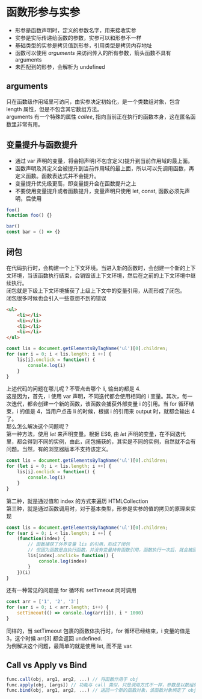 # 函数形参与实参
* 形参是函数声明时，定义的参数名字，用来接收实参
* 实参是实际传递给函数的参数，实参可以和形参不一样
* 基础类型的实参是拷贝值到形参，引用类型是拷贝内存地址
* 函数可以使用 *arguments* 来访问传入的所有参数，箭头函数不具有 arguments
* 未匹配到的形参，会解析为 undefined

## arguments
只在函数级作用域里可访问，由实参决定初始化，是一个类数组对象，包含 length 属性，但是不包含其它数组方法。  
arguments 有一个特殊的属性 *callee*, 指向当前正在执行的函数本身，这在匿名函数里非常有用。  

## 变量提升与函数提升
* 通过 var 声明的变量，将会把声明(不包含定义)提升到当前作用域的最上面。  
* 函数声明及其定义会被提升到当前作用域的最上面，所以可以先调用函数，再定义函数。函数表达式并不会提升。
* 变量提升优先级更高，即变量提升会在函数提升之上
* 不要使用变量提升或者函数提升，变量声明只使用 let, const, 函数必须先声明，后使用
```js
foo()
function foo() {}

bar()
const bar = () => {}
```

## 闭包
在代码执行时，会构建一个上下文环境。当进入新的函数时，会创建一个新的上下文环境，当该函数执行结束，会销毁该上下文环境，然后在之前的上下文环境中继续执行。  
闭包就是下级上下文环境捕获了上级上下文中的变量引用，从而形成了闭包。  
闭包很多时候也会引入一些意想不到的错误
```html
<ul>
    <li></li>
    <li></li>
    <li></li>
    <li></li>
</ul>
```
```js
const lis = document.getElementsByTagName('ul')[0].children;
for (var i = 0; i < lis.length; i ++) {
    lis[i].onclick = function() {
        console.log(i)
    }
}
```
上述代码的问题在哪儿呢？不管点击哪个 li, 输出的都是 4.   
这是因为，首先，i 使用 var 声明，不同迭代都会使用相同的 i 变量。其次，每一次迭代，都会创建一个新的函数，该函数会捕获外部变量 i 的引用。当 for 循环结束，i 的值是 4，当用户点击 li 的时候，根据 i 的引用来 output 时，就都会输出 4 了。  
那么怎么解决这个问题呢？  
第一种方法，使用 *let* 来声明变量。根据 ES6, 由 *let* 声明的变量，在不同迭代里，都会得到不同的实例，由此，闭包捕获的，其实是不同的实例，自然就不会有问题。当然，有的浏览器版本不支持该定义。  
```js
const lis = document.getElementsByTagName('ul')[0].children;
for (let i = 0; i < lis.length; i ++) {
    lis[i].onclick = function() {
        console.log(i)
    }
}
```
第二种，就是通过值和 index 的方式来遍历 HTMLCollection  
第三种，就是通过函数调用时，对于基本类型，形参是实参的值的拷贝的原理来实现
```js
const lis = document.getElementsByTagName('ul')[0].children;
for (var i = 0; i < lis.length; i ++) {
    (function(index) {
        // 函数捕获了外界变量 lis 的引用，形成了闭包
        // 但因为函数是自执行函数，并没有变量持有函数引用，函数执行一次后，就会被回收
        lis[index].onclick= function() {
            console.log(index)
        }
    })(i)
}
```
还有一种常见的问题是 for 循环和 setTimeout 同时调用
```js
const arr = ['1', '2', '3']
for (var i = 0; i < arr.length; i++) {
    setTimeout(() => console.log(arr[i]), i * 1000)
}
```
同样的，当 setTimeout 包裹的函数体执行时，for 循环已经结束，i 变量的值是 3，这个时候 arr[3] 都会返回 undefined.  
为例解决这个问题，最简单的就是使用 let, 而不是 var.

## Call vs Apply vs Bind
```js
func.call(obj, arg1, arg2, ...) // 将函数作用于 obj
func.apply(obj, [args]) // 功能与 call 类似，只是调用方式不一样，参数是以数组的形式
func.bind(obj, arg1, arg2, ...) // 返回一个新的函数对象，该函数对象绑定了 obj 作为 this, 且参数也可以被部分绑定或者全部绑定
```

